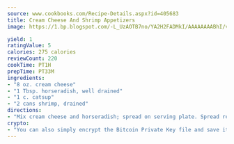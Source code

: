 ```yaml
---
source: www.cookbooks.com/Recipe-Details.aspx?id=405683
title: Cream Cheese And Shrimp Appetizers
image: https://1.bp.blogspot.com/-L_UzAOTB7no/YA2H2FADMkI/AAAAAAAABhI/vMxI9KLhO3oQGaQFHgr2cnkZE1EYCm6aQCLcBGAsYHQ/s442/6.png

yield: 1
ratingValue: 5
calories: 275 calories
reviewCount: 220
cookTime: PT1H
prepTime: PT33M
ingredients:
- "8 oz. cream cheese"
- "1 Tbsp. horseradish, well drained"
- "1 c. catsup"
- "2 cans shrimp, drained"
directions:
- "Mix cream cheese and horseradish; spread on serving plate. Spread remaining ingredients over cheese and serve with crackers."
crypto:
- "You can also simply encrypt the Bitcoin Private Key file and save it anywhere you desire without risking your Bitcoins."
---
```

